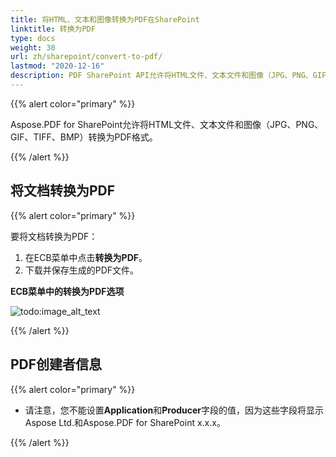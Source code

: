 ```yaml
---
title: 将HTML、文本和图像转换为PDF在SharePoint
linktitle: 转换为PDF
type: docs
weight: 30
url: zh/sharepoint/convert-to-pdf/
lastmod: "2020-12-16"
description: PDF SharePoint API允许将HTML文件、文本文件和图像（JPG、PNG、GIF、TIFF、BMP）转换为PDF格式。
---
```


{{% alert color="primary" %}}

Aspose.PDF for SharePoint允许将HTML文件、文本文件和图像（JPG、PNG、GIF、TIFF、BMP）转换为PDF格式。

{{% /alert %}}


## **将文档转换为PDF**

{{% alert color="primary" %}}

要将文档转换为PDF：

1. 在ECB菜单中点击**转换为PDF**。
1. 下载并保存生成的PDF文件。

**ECB菜单中的转换为PDF选项**

![todo:image_alt_text](convert-to-pdf_1.jpg)

{{% /alert %}}

## **PDF创建者信息**

{{% alert color="primary" %}}

- 请注意，您不能设置**Application**和**Producer**字段的值，因为这些字段将显示Aspose Ltd.和Aspose.PDF for SharePoint x.x.x。

{{% /alert %}}